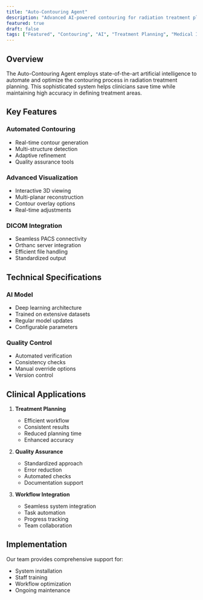 ```yaml
---
title: "Auto-Contouring Agent"
description: "Advanced AI-powered contouring for radiation treatment planning"
featured: true
draft: false
tags: ["Featured", "Contouring", "AI", "Treatment Planning", "Medical Imaging"]
---
```


## Overview

The Auto-Contouring Agent employs state-of-the-art artificial intelligence to automate and optimize the contouring process in radiation treatment planning. This sophisticated system helps clinicians save time while maintaining high accuracy in defining treatment areas.

## Key Features

### Automated Contouring
- Real-time contour generation
- Multi-structure detection
- Adaptive refinement
- Quality assurance tools

### Advanced Visualization
- Interactive 3D viewing
- Multi-planar reconstruction
- Contour overlay options
- Real-time adjustments

### DICOM Integration
- Seamless PACS connectivity
- Orthanc server integration
- Efficient file handling
- Standardized output

## Technical Specifications

### AI Model
- Deep learning architecture
- Trained on extensive datasets
- Regular model updates
- Configurable parameters

### Quality Control
- Automated verification
- Consistency checks
- Manual override options
- Version control

## Clinical Applications

1. **Treatment Planning**
   - Efficient workflow
   - Consistent results
   - Reduced planning time
   - Enhanced accuracy

2. **Quality Assurance**
   - Standardized approach
   - Error reduction
   - Automated checks
   - Documentation support

3. **Workflow Integration**
   - Seamless system integration
   - Task automation
   - Progress tracking
   - Team collaboration

## Implementation

Our team provides comprehensive support for:
- System installation
- Staff training
- Workflow optimization
- Ongoing maintenance